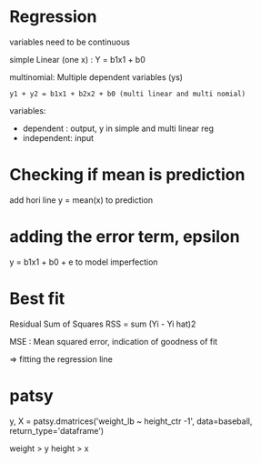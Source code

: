 # Regression

variables need to be continuous

simple Linear (one x) : Y = b1x1 + b0

multinomial: Multiple dependent variables (ys)

	y1 + y2 = b1x1 + b2x2 + b0 (multi linear and multi nomial)

variables:
 - dependent : output, y in simple and multi linear reg
 - independent: input

# Checking if mean is prediction
add hori line y = mean(x) to prediction


# adding the error term, epsilon
y = b1x1 + b0 + e to model imperfection

# Best fit
Residual Sum of Squares
RSS = sum (Yi - Yi hat)2

MSE : Mean squared error, indication of goodness of fit

=> fitting the regression line


# patsy
y, X = patsy.dmatrices('weight_lb ~ height_ctr -1', data=baseball, return_type='dataframe')

weight > y
height > x